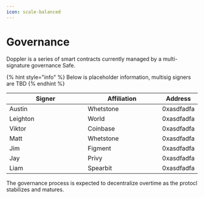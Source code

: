```yaml
---
icon: scale-balanced
---
```


# Governance

Doppler is a series of smart contracts currently managed by a multi-signature governance Safe.&#x20;

{% hint style="info" %}
Below is placeholder information, multisig signers are TBD&#x20;
{% endhint %}

<table><thead><tr><th width="221">Signer</th><th width="204">Affiliation</th><th>Address</th></tr></thead><tbody><tr><td>Austin</td><td>Whetstone</td><td>0xasdfadfa</td></tr><tr><td>Leighton</td><td>World</td><td>0xasdfadfa</td></tr><tr><td>Viktor</td><td>Coinbase</td><td>0xasdfadfa</td></tr><tr><td>Matt</td><td>Whetstone</td><td>0xasdfadfa</td></tr><tr><td>Jim</td><td>Figment</td><td>0xasdfadfa</td></tr><tr><td>Jay</td><td>Privy</td><td>0xasdfadfa</td></tr><tr><td>Liam</td><td>Spearbit</td><td>0xasdfadfa</td></tr></tbody></table>

The governance process is expected to decentralize overtime as the protocl stabilizes and matures.



